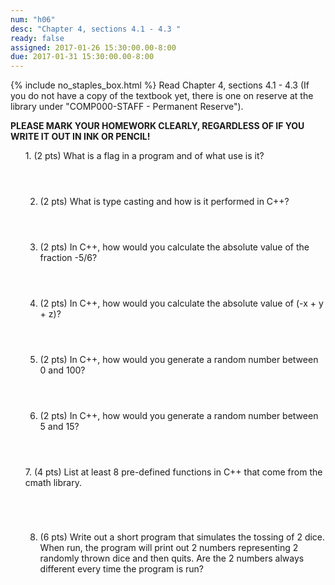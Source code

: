 ```yaml
---
num: "h06"
desc: "Chapter 4, sections 4.1 - 4.3 "
ready: false
assigned: 2017-01-26 15:30:00.00-8:00
due: 2017-01-31 15:30:00.00-8:00
---
```


{% include no_staples_box.html %}
Read Chapter 4, sections 4.1 - 4.3 (If you do not have a copy of the textbook yet, there is one on reserve at the library under "COMP000-STAFF - Permanent Reserve").

<b>PLEASE MARK YOUR HOMEWORK CLEARLY, REGARDLESS OF IF YOU WRITE IT OUT IN INK OR PENCIL!</b>

<ol markdown="1">
1.	(2 pts) What is a flag in a program and of what use is it?
  <div style="margin-bottom:4em"></div>

2.	(2 pts) What is type casting and how is it performed in C++?
  <div style="margin-bottom:4em"></div>

3.	(2 pts) In C++, how would you calculate the absolute value of the fraction -5/6?
  <div style="margin-bottom:4em"></div>

4.	(2 pts) In C++, how would you calculate the absolute value of (-x + y + z)?
  <div style="margin-bottom:4em"></div>

5.	(2 pts) In C++, how would you generate a random number between 0 and 100?
  <div style="margin-bottom:4em"></div>

6.	(2 pts) In C++, how would you generate a random number between 5 and 15?
  <div style="margin-bottom:4em"></div>
  <div class="pagebreak"></div>
7.	(4 pts) List at least 8 pre-defined functions in C++ that come from the cmath library.
  <div style="margin-bottom:5em"></div>

8.	(6 pts) Write out a short program that simulates the tossing of 2 dice. When run, the program will print out 2 numbers representing 2 randomly thrown dice and then quits. Are the 2 numbers always different every time the program is run?
  <div style="margin-bottom:12em"></div>



</ol>
